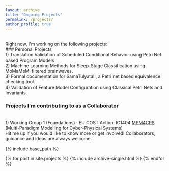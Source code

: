 ```yaml
---
layout: archive
title: "Ongoing Projects"
permalink: /projects/
author_profile: true
---
```

<br/>
Right now, I'm working on the following projects:

<br/>
### Personal Projects

<br/>
1) Translation Validation of Scheduled Conditional Behavior using Petri Net based Program Models

<br/>
2) Machine Learning Methods for Sleep-Stage Classification using MoMaMeMi filtered brainwaves.

<br/>
3) Formal documentation for SamaTulyataII, a Petri net based equivalence checking tool.

<br/>
4) Validation of Feature Model Configuration using Classical Petri Nets and Invariants.

### Projects I'm contributing to as a Collaborator

<br/>
1) Working Group 1 (Foundations) : EU COST Action: IC1404 <a href ="http://mpm4cps.eu/">MPM4CPS</a> (Multi-Paradigm Modelling for Cyber-Physical Systems)

<br/>
Hit me up if you would like to know more or get involved! Collaborators, guidance and ideas are always welcome.


{% include base_path %}

{% for post in site.projects %}
  {% include archive-single.html %}
{% endfor %}


